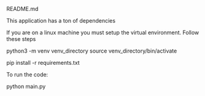 README.md

This application has a ton of dependencies

If you are on a linux machine you must setup the virtual environment. Follow these steps

python3 -m venv venv_directory
source venv_directory/bin/activate


pip install -r requirements.txt

To run the code:

python main.py
